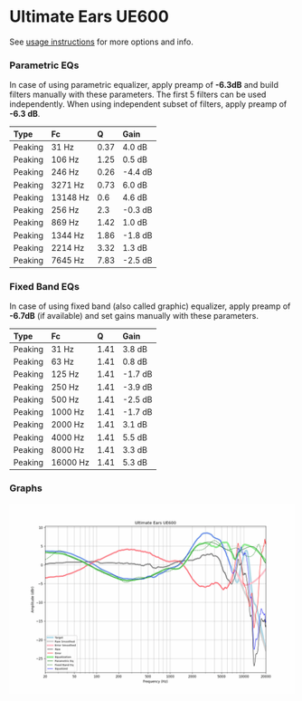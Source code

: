 # Ultimate Ears UE600
See [usage instructions](https://github.com/jaakkopasanen/AutoEq#usage) for more options and info.

### Parametric EQs
In case of using parametric equalizer, apply preamp of **-6.3dB** and build filters manually
with these parameters. The first 5 filters can be used independently.
When using independent subset of filters, apply preamp of **-6.3 dB**.

| Type    | Fc       |    Q | Gain    |
|:--------|:---------|:-----|:--------|
| Peaking | 31 Hz    | 0.37 | 4.0 dB  |
| Peaking | 106 Hz   | 1.25 | 0.5 dB  |
| Peaking | 246 Hz   | 0.26 | -4.4 dB |
| Peaking | 3271 Hz  | 0.73 | 6.0 dB  |
| Peaking | 13148 Hz | 0.6  | 4.6 dB  |
| Peaking | 256 Hz   | 2.3  | -0.3 dB |
| Peaking | 869 Hz   | 1.42 | 1.0 dB  |
| Peaking | 1344 Hz  | 1.86 | -1.8 dB |
| Peaking | 2214 Hz  | 3.32 | 1.3 dB  |
| Peaking | 7645 Hz  | 7.83 | -2.5 dB |

### Fixed Band EQs
In case of using fixed band (also called graphic) equalizer, apply preamp of **-6.7dB**
(if available) and set gains manually with these parameters.

| Type    | Fc       |    Q | Gain    |
|:--------|:---------|:-----|:--------|
| Peaking | 31 Hz    | 1.41 | 3.8 dB  |
| Peaking | 63 Hz    | 1.41 | 0.8 dB  |
| Peaking | 125 Hz   | 1.41 | -1.7 dB |
| Peaking | 250 Hz   | 1.41 | -3.9 dB |
| Peaking | 500 Hz   | 1.41 | -2.5 dB |
| Peaking | 1000 Hz  | 1.41 | -1.7 dB |
| Peaking | 2000 Hz  | 1.41 | 3.1 dB  |
| Peaking | 4000 Hz  | 1.41 | 5.5 dB  |
| Peaking | 8000 Hz  | 1.41 | 3.3 dB  |
| Peaking | 16000 Hz | 1.41 | 5.3 dB  |

### Graphs
![](./Ultimate%20Ears%20UE600.png)